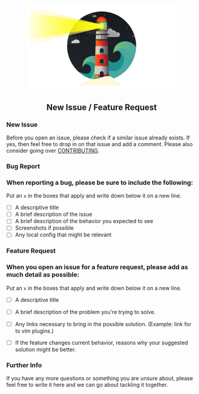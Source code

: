 <p align="center"><img src="https://github.com/lighthaus-theme/lighthaus/blob/master/assets/lighthaus-illustration.jpg?raw=true" width=400></p>
<h2 align="center">New Issue / Feature Request</h2>

<h3 align="left">New Issue</h3>

Before you open an issue, please check if a similar issue already exists. If yes, then feel free to drop in on that issue and add a comment.
Please also consider going over [CONTRIBUTING](https://github.com/lighthaus-theme/lighthaus/blob/master/CONTRIBUTING.md).

<h3 align="left">Bug Report</h3>

### When reporting a bug, please be sure to include the following:
Put an `x` in the boxes that apply and write down below it on a new line.
- [ ]  A descriptive title
- [ ] A brief description of the issue
- [ ] A brief description of the behavior you expected to see
- [ ] Screenshots if possible
- [ ] Any local config that might be relevant

<h3 align="left">Feature Request</h3>

### When you open an issue for a feature request, please add as much detail as possible:
Put an `x` in the boxes that apply and write down below it on a new line.
- [ ] A descriptive title
- [ ] A brief description of the problem you're trying to solve.
- [ ] Any links necessary to bring in the possible solution. (Example: link for to vim plugins.)
- [ ] If the feature changes current behavior, reasons why your suggested solution might be better.


<h3 align="left">Further Info</h3>

If you have any more questions or something you are unsure about, please feel free to write it here and we can go about tackling it together. 
